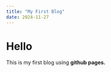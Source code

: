 ```yaml
---
title: "My First Blog"
date: 2024-11-27
---
```


# Hello

This is my first blog using <b>github pages.</b>
